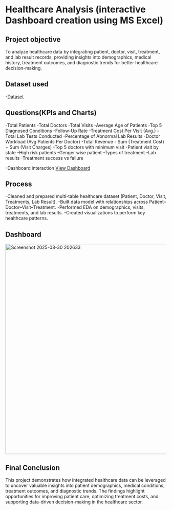 # Healthcare Analysis (interactive Dashboard creation using MS Excel)
## Project objective
To analyze healthcare data by integrating patient, doctor, visit, treatment, and lab result records, providing insights into demographics, medical history, treatment outcomes, and diagnostic trends for better healthcare decision-making.

## Dataset used
-<a href="https://github.com/Rakshithabadiger/Healthcare-Analysis-Dashboard/blob/main/Data_Healthcare_Patient_V3.xlsx">Dataset</a>

## Questions(KPIs and Charts)
-Total Patients
-Total Doctors
-Total Visits
-Average Age of Patients
-Top 5 Diagnosed Conditions
-Follow-Up Rate
-Treatment Cost Per Visit (Avg.)
-Total Lab Tests Conducted
-Percentage of Abnormal Lab Results
-Doctor Workload (Avg Patients Per Doctor)
-Total Revenue - Sum (Treatment Cost) + Sum (Visit Charges)
-Top 5 doctors with minimum visit
-Patient visit by state
-High risk patients
-Genger wise patient 
-Types of treatment 
-Lab results
-Treatment success vs failure

-Dashboard interaction <a href="https://github.com/Rakshithabadiger/Healthcare-Analysis-Dashboard/blob/main/Screenshot%202025-08-30%20202633.png">View Dashboard</a>

## Process
-Cleaned and prepared multi-table healthcare dataset (Patient, Doctor, Visit, Treatments, Lab Result).
-Built data model with relationships across Patient–Doctor–Visit–Treatment.
-Performed EDA on demographics, visits, treatments, and lab results.
-Created visualizations to perform key healthcare patterns.

## Dashboard
<img width="1113" height="654" alt="Screenshot 2025-08-30 202633" src="https://github.com/user-attachments/assets/d2c2bdcf-be7f-435c-b646-272965d8ce01" />

## Final Conclusion
This project demonstrates how integrated healthcare data can be leveraged to uncover valuable insights into patient demographics, medical conditions, treatment outcomes, and diagnostic trends. The findings highlight opportunities for improving patient care, optimizing treatment costs, and supporting data-driven decision-making in the healthcare sector.
